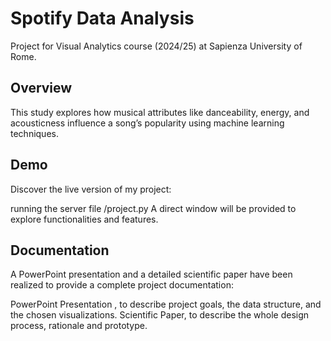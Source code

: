 # Spotify Data Analysis

Project for Visual Analytics course (2024/25) at Sapienza University of Rome.
## Overview
This study explores how musical attributes like danceability, energy, and acousticness influence a song’s popularity using machine learning techniques.
## Demo
Discover the live version of my project:

running the server file /project.py
A direct window will be provided to explore functionalities and features.
## Documentation
A PowerPoint presentation and a detailed scientific paper have been realized to provide a complete project documentation:

PowerPoint Presentation , to describe project goals, the data structure, and the chosen visualizations.
Scientific Paper, to describe the whole design process, rationale and prototype.
